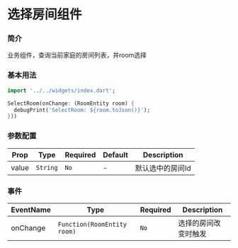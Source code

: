 # 选择房间组件

### 简介
业务组件，查询当前家庭的房间列表，并room选择


### 基本用法

```dart
import '../../widgets/index.dart';

SelectRoom(onChange: (RoomEntity room) {
  debugPrint('SelectRoom: ${room.toJson()}');
}))
```

### 参数配置
| Prop | Type     | Required | Default                                    | Description |
|------|----------|----------|--------------------------------------------|-------------|
| value | `String` | `No`     | -                                          | 默认选中的房间Id   |


### 事件
| EventName | Type                      | Required | Description |
|------|---------------------------|----------|-------------|
| onChange | `Function(RoomEntity room)` | `No` | 选择的房间改变时触发  |